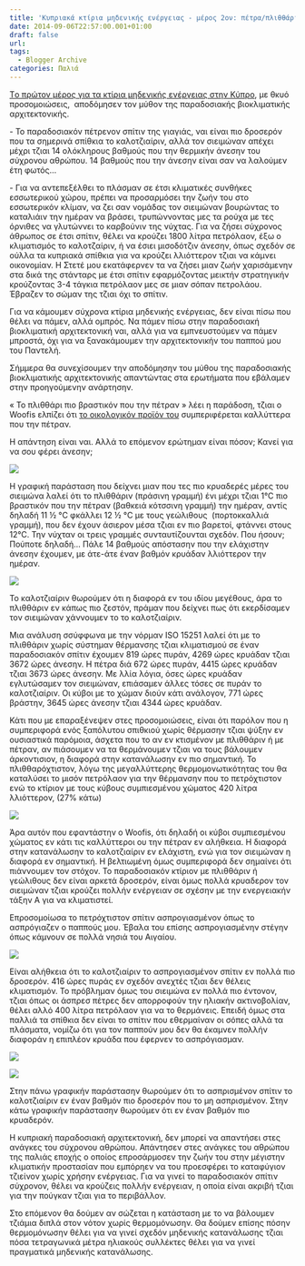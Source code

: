 ```yaml
---
title: 'Κυπριακά κτίρια μηδενικής ενέργειας - μέρος 2ον: πέτρα/πλιθθάριν/πλιθθότουβλα του Woofi/ασβέστωμαν'
date: 2014-09-06T22:57:00.001+01:00
draft: false
url: 
tags:
  - Blogger Archive
categories: Παλιά
---
```


[Tο πρώτον μέρος για τα κτίρια μηδενικής ενέργειας στην Κύπρο](http://acerasanthropophorum.blogspot.ch/2014/07/1.html), με θκυό προσομοιώσεις,  αποδόμησεν τον μύθον της παραδοσιακής βιοκλιματικής αρχιτεκτονικής. 

  

\- Το παραδοσιακόν πέτρενον σπίτιν της γιαγιάς, ναι είναι πιο δροσερόν που τα σημερινά σπίθκια το καλοτζιαίριν, αλλά τον σιειμώναν απέχει μέχρι τζιαι 14 ολόκληρους βαθμούς που την θερμικήν άνεσην του σύχρονου αθρώπου. 14 βαθμούς που την άνεσην είναι σαν να λαλούμεν έτη φωτός… 

  

\- Για να αντεπεξέλθει το πλάσμαν σε έτσι κλιματικές συνθήκες εσσωτερικού χώρου, πρέπει να προσαρμόσει την ζωήν του στο εσσωτερικόν κλίμαν, να ζει σαν νομάδας τον σιειμώναν βουρώντας το καταλιάιν την ημέραν να βράσει, τρυπώννοντας μες τα ρούχα με τες όρνιθες να γλυτώννει το καρβούνιν της νύχτας. Για να ζήσει σύχρονος άθρωπος σε έτσι σπίτιν, θέλει να κρούζει 1800 λίτρα πετρόλαον, έξω ο κλιματισμός το καλοτζαίριν, ή να έσιει μισοδότζιν άνεσην, όπως σχεδόν σε ούλλα τα κυπριακά σπίθκια για να κρούζει λλιόττερον τζιαι να κάμνει οικονομίαν. Η Στετέ μου εκατάφερνεν τα να ζήσει μιαν ζωήν χαρισάμενην στα δικά της στάνταρς με έτσι σπίτιν εφαρμόζοντας μεικτήν στρατηγικήν κρούζοντας 3-4 τάγκια πετρόλαον μες σε μιαν σόπαν πετρολάου. Έβραζεν το σώμαν της τζιαι όχι το σπίτιν.

  

Για να κάμουμεν σύχρονα κτίρια μηδενικής ενέργειας, δεν είναι πίσω που θέλει να πάμεν, αλλά ομπρός. Να πάμεν πίσω στην παραδοσιακή βιοκλιματική αρχιτεκτονική ναι, αλλά για να εμπνευστούμεν να πάμεν μπροστά, όχι για να ξανακάμουμεν την αρχιτεκτονικήν του παππού μου του Παντελή. 

  

Σήμμερα θα συνεχίσουμεν την αποδόμησην του μύθου της παραδοσιακής βιοκλιματικής αρχιτεκτονικής απαντώντας στα ερωτήματα που εβάλαμεν στην προηγούμενην ανάρτησην.

  

« Το πλιθθάρι πιο βραστικόν που την πέτραν » λέει η παράδοση, τζιαι ο Woofis ελπίζει ότι [το οικολογικόν προϊόν του](http://woofisarfkai.blogspot.gr/2014/05/blog-post_30.html) συμπεριφέρεται καλλύττερα που την πέτραν.

  

Η απάντηση είναι ναι. Αλλά το επόμενον ερώτημαν είναι πόσον; Κανεί για να σου φέρει άνεσην;

  

[![](https://blogger.googleusercontent.com/img/b/R29vZ2xl/AVvXsEi_nHTKyF5d1Sz7PN4uM2VpcnUuYMLlDyUSwcPPXZ_JVAbIYyC5T_9Tk1IP-HoGTdqy0VrJmOBmT5MWIH80hiM9ow6kfD99Tgp4bd1Dtx6tqs9_jOsn_yBGeO9RAI0cYIEhH2XM3y6u9NA/s1600/Comparaison-hiver.png)](https://blogger.googleusercontent.com/img/b/R29vZ2xl/AVvXsEi_nHTKyF5d1Sz7PN4uM2VpcnUuYMLlDyUSwcPPXZ_JVAbIYyC5T_9Tk1IP-HoGTdqy0VrJmOBmT5MWIH80hiM9ow6kfD99Tgp4bd1Dtx6tqs9_jOsn_yBGeO9RAI0cYIEhH2XM3y6u9NA/s1600/Comparaison-hiver.png)

  

Η γραφική παράσταση που δείχνει μιαν που τες πιο κρυαδερές μέρες του σιειμώνα λαλεί ότι το πλιθθάριν (πράσινη γραμμή) ένι μέχρι τζιαι 1°C πιο βραστικόν που την πέτραν (βαθκειά κότσσινη γραμμή) την ημέραν, αντίς δηλαδή 11 ½ °C φκάλλει 12 ½ °C με τους γεώλιθους  (πορτοκκαλλιά γραμμή), που δεν έχουν άσιερον μέσα τζιαι εν πιο βαρετοί, φτάννει στους 12°C. Την νύχταν οι τρεις γραμμές συνταυτίζουνται σχεδόν. Που ήσουν; Πούποτε δηλαδή… Πάλε 14 βαθμούς απόστασην που την ελάχιστην άνεσην έχουμεν, με άτε-άτε έναν βαθμόν κρυάδαν λλιόττερον την ημέραν.

  

[![](https://blogger.googleusercontent.com/img/b/R29vZ2xl/AVvXsEgmbJL5jQGNVidh3Y_xHZHuz9yT7ZUBENQ-oeqAOLW8JgoRsC3LFWuThnmvkB52B7D9J2RF3ha6gDlWSNHj_OBXAD1haAdVXbMbZtgDSq8ngmsVkikICqaBKc4HUBAeyOe-gjOqAFtyoQ4/s1600/Comparaison-e%CC%81te%CC%81.png)](https://blogger.googleusercontent.com/img/b/R29vZ2xl/AVvXsEgmbJL5jQGNVidh3Y_xHZHuz9yT7ZUBENQ-oeqAOLW8JgoRsC3LFWuThnmvkB52B7D9J2RF3ha6gDlWSNHj_OBXAD1haAdVXbMbZtgDSq8ngmsVkikICqaBKc4HUBAeyOe-gjOqAFtyoQ4/s1600/Comparaison-e%CC%81te%CC%81.png)

  

Το καλοτζιαίριν θωρούμεν ότι η διαφορά εν του ιδίου μεγέθους, άρα το πλιθθάριν εν κάπως πιο ζεστόν, πράμαν που δείχνει πως ότι εκερδίσαμεν τον σιειμώναν χάννουμεν το το καλοτζιαίριν. 

  

Μια ανάλυση σσύφφωνα με την νόρμαν ISO 15251 λαλεί ότι με το πλιθθάριν χωρίς σύστημαν θέρμανσης τζιαι κλιματισμού σε έναν παραδοσιακόν σπίτιν έχουμεν 819 ώρες πυράν, 4269 ώρες κρυάδαν τζιαι 3672 ώρες άνεσην. Η πέτρα διά 672 ώρες πυράν, 4415 ώρες κρυάδαν τζιαι 3673 ώρες άνεσην. Με λλία λόγια, όσες ώρες κρυάδαν εγλυτώσαμεν τον σιειμώναν, επιάσαμεν άλλες τόσες σε πυράν το καλοτζιαίριν. Οι κύβοι με το χώμαν διούν κάτι ανάλογον, 771 ώρες βράστην, 3645 ώρες άνεσην τζιαι 4344 ώρες κρυάδαν.

  

Κάτι που με επαραξένεψεν στες προσομοιώσεις, είναι ότι παρόλον που η συμπεριφορά ενός ξαπόλυτου σπιθκιού χωρίς θέρμασην τζιαι ψύξην εν ουσιαστικά παρόμοια, άσχετα που το αν εν κτισμένον με πλιθθάριν ή με πέτραν, αν πιάσουμεν να τα θερμάνουμεν τζιαι να τους βάλουμεν άρκοντισιον, η διαφορά στην κατανάλωσην εν πιο σημαντική. Το πλιθθαρόχτιστον, λόγω της μεγαλλύττερης θερμομονωτικότητας του θα καταλύσει το μισόν πετρόλαον για την θέρμανσην που το πετρόχτιστον ενώ το κτίριον με τους κύβους συμπιεσμένου χώματος 420 λίτρα λλιόττερον, (27% κάτω)

  

[![](https://blogger.googleusercontent.com/img/b/R29vZ2xl/AVvXsEit6OTUYUn4xzOLSCUW_3iiz8RD4K1u_oy_KCPzZZb_6LzOrbIa_HXGrvKR5lobKFqWuH1qM1WM-PoSfIF-oohLHJOVjqJwLm5vH0I4KS4wlJ5dUamDeG1WT80x2vky8ekcwxbXg1UP2bM/s1600/Apotelesmata+katanalosi.png)](https://blogger.googleusercontent.com/img/b/R29vZ2xl/AVvXsEit6OTUYUn4xzOLSCUW_3iiz8RD4K1u_oy_KCPzZZb_6LzOrbIa_HXGrvKR5lobKFqWuH1qM1WM-PoSfIF-oohLHJOVjqJwLm5vH0I4KS4wlJ5dUamDeG1WT80x2vky8ekcwxbXg1UP2bM/s1600/Apotelesmata+katanalosi.png)

  

  

Άρα αυτόν που εφαντάστην ο Woofis, ότι δηλαδή οι κύβοι συμπιεσμένου χώματος εν κάτι τις καλλύττεροι ου την πέτραν εν αλήθκεια. Η διαφορά στην κατανάλωσην το καλοτζιαίριν εν ελάχιστη, ενώ για τον σιειμώναν η διαφορά εν σημαντική. Η βελτιωμένη όμως συμπεριφορά δεν σημαίνει ότι πιάννουμεν τον στόχον. Το παραδοσιακόν κτίριον με πλιθθάριν ή γεώλιθους δεν είναι αρκετά δροσερόν, είναι όμως πολλά κρυαδερον τον σιειμώναν τζιαι κρούζει πολλήν ενέργειαν σε σχέσην με την ενεργειακήν τάξην Α για να κλιματιστεί.

  

Επροσομοίωσα το πετρόχτιστον σπίτιν ασπρογιασμένον όπως το ασπρόγιαζεν ο παππούς μου. Έβαλα του επίσης ασπρογιασμένην στέγην όπως κάμνουν σε πολλά νησιά του Αιγαίου. 

  

[![](https://blogger.googleusercontent.com/img/b/R29vZ2xl/AVvXsEhX8xePji2k3ARHshoa2t1g_dyoYLPs2Zd8V1mD7O3NXDNwa3xaPsf9rwQjdYVYHC4ylqmfUSzi6ThDo78Y7UfE7TkA8bO8ylwuCM0pBhNiRGEjdam4_yH3wtXDzNBCAhq2kxQGHL32Mec/s1600/apotelesmata+asprisma.png)](https://blogger.googleusercontent.com/img/b/R29vZ2xl/AVvXsEhX8xePji2k3ARHshoa2t1g_dyoYLPs2Zd8V1mD7O3NXDNwa3xaPsf9rwQjdYVYHC4ylqmfUSzi6ThDo78Y7UfE7TkA8bO8ylwuCM0pBhNiRGEjdam4_yH3wtXDzNBCAhq2kxQGHL32Mec/s1600/apotelesmata+asprisma.png)

  

  

Είναι αλήθκεια ότι το καλοτζιαίριν το ασπρογιασμένον σπίτιν εν πολλά πιο δροσερόν. 416 ώρες πυράς εν σχεδόν ανεχτές τζιαι δεν θέλεις κλιματισμόν. Το πρόβλημαν όμως του σιειμώνα εν πολλά πιο έντονον, τζιαι όπως οι άσπρεσ πέτρες δεν απορροφούν την ηλιακήν ακτινοβολίαν, θέλει αλλό 400 λίτρα πετρόλαον για να το θερμάνεις. Επειδή όμως στα παλλιά τα σπίθκια δεν είναι το σπίτιν που εθερμαίναν οι σόπες αλλά τα πλάσματα, νομίζω ότι για τον παππούν μου δεν θα έκαμνεν πολλήν διαφοράν η επιπλέον κρυάδα που έφερνεν το ασπρόγιασμαν.

  

[![](https://blogger.googleusercontent.com/img/b/R29vZ2xl/AVvXsEhKPmoEdiu6vdWAtQRD4U6TOL3gEsxgdH9uEmNIWj0yuMzWZd9MvFiVXgMQQ28awvbCcN-NYS1gdfP5kQHTf01ILR0uX1mNkhDugE6xV93C5JyfZcg25qPWyMdm_g0DgylOUIVAplOs5u8/s1600/ComparaisonAsproEte.png)](https://blogger.googleusercontent.com/img/b/R29vZ2xl/AVvXsEhKPmoEdiu6vdWAtQRD4U6TOL3gEsxgdH9uEmNIWj0yuMzWZd9MvFiVXgMQQ28awvbCcN-NYS1gdfP5kQHTf01ILR0uX1mNkhDugE6xV93C5JyfZcg25qPWyMdm_g0DgylOUIVAplOs5u8/s1600/ComparaisonAsproEte.png)

  

[![](https://blogger.googleusercontent.com/img/b/R29vZ2xl/AVvXsEgVakH-M4izHlzXXAgVeCeG5j9YX1tFXLN0PPoZxTwKKmVGdX2dXovowoa9Y4ggtRuy-i9MuxFGugirwdliCpAt8l3tjxhUCkXrlKUB3b8VlLK9L0F_eEE6Svy0lAlubYpOsycoYmVrclM/s1600/ComparaisonAsprohiver.png)](https://blogger.googleusercontent.com/img/b/R29vZ2xl/AVvXsEgVakH-M4izHlzXXAgVeCeG5j9YX1tFXLN0PPoZxTwKKmVGdX2dXovowoa9Y4ggtRuy-i9MuxFGugirwdliCpAt8l3tjxhUCkXrlKUB3b8VlLK9L0F_eEE6Svy0lAlubYpOsycoYmVrclM/s1600/ComparaisonAsprohiver.png)

  

Στην πάνω γραφικήν παράστασην θωρούμεν ότι το ασπρισμένον σπίτιν το καλοτζιαίριν εν έναν βαθμόν πιο δροσερόν που το μη ασπρισμένον. Στην κάτω γραφικήν παράστασην θωρούμεν ότι εν έναν βαθμόν πιο κρυαδερόν.

  

Η κυπριακή παραδοσιακή αρχιτεκτονική, δεν μπορεί να απαντήσει στες ανάγκες του σύχρονου αθρώπου. Απάντησεν στες ανάγκες του αθρώπου της παλιάς εποχής ο οποίος επροσάρμοσεν την ζωήν του στην μέγιστην κλιματικήν προστασίαν που εμπόρηεν να του προεσφέρει το καταφύγιον τζιείνον χωρίς χρήσην ενέργειας. Για να γινεί το παραδοσιακόν σπίτιν σύχρονον, θέλει να κρούζεις πολλήν ενέργειαν, η οποία είναι ακριβή τζιαι για την πούγκαν τζιαι για το περιβάλλον.

  

Στο επόμενον θα δούμεν αν σώζεται η κατάσταση με το να βάλουμεν τζιάμια διπλά στον νότον χωρίς θερμομόνωσην. Θα δούμεν επίσης πόσην θερμομόνωσην θέλει για να γινεί σχεδόν μηδενικής κατανάλωσης τζιαι πόσα τετραγωνικά μέτρα ηλιακούς συλλέκτες θέλει για να γινεί πραγματικά μηδενικής κατανάλωσης.
